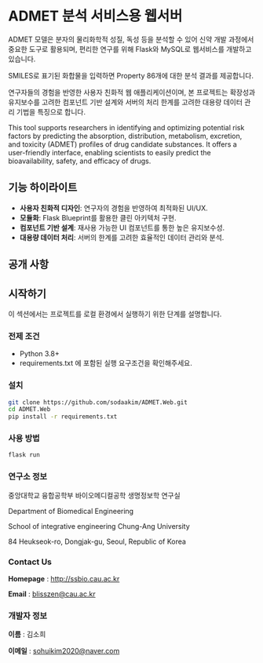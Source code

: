 # ADMET 분석 서비스용 웹서버


ADMET 모델은 분자의 물리화학적 성질, 독성 등을 분석할 수 있어 신약 개발 과정에서 중요한 도구로 활용되며, 편리한 연구를 위해 Flask와 MySQL로 웹서비스를 개발하고 있습니다.

SMILES로 표기된 화합물을 입력하면 Property 86개에 대한 분석 결과를 제공합니다.

연구자들의 경험을 반영한 사용자 친화적 웹 애플리케이션이며, 본 프로젝트는 확장성과 유지보수를 고려한 컴포넌트 기반 설계와 서버의 처리 한계를 고려한 대용량 데이터 관리 기법을 특징으로 합니다.

This tool supports researchers in identifying and optimizing potential risk factors by predicting the absorption, distribution, metabolism, excretion, and toxicity (ADMET) profiles of drug candidate substances. It offers a user-friendly interface, enabling scientists to easily predict the bioavailability, safety, and efficacy of drugs.

## 기능 하이라이트
- **사용자 친화적 디자인**: 연구자의 경험을 반영하여 최적화된 UI/UX.
- **모듈화**: Flask Blueprint를 활용한 클린 아키텍처 구현.
- **컴포넌트 기반 설계**: 재사용 가능한 UI 컴포넌트를 통한 높은 유지보수성.
- **대용량 데이터 처리**: 서버의 한계를 고려한 효율적인 데이터 관리와 분석.

## 공개 사항


## 시작하기
이 섹션에서는 프로젝트를 로컬 환경에서 실행하기 위한 단계를 설명합니다.

### 전제 조건
- Python 3.8+
- requirements.txt 에 포함된 실행 요구조건을 확인해주세요.

### 설치
```bash
git clone https://github.com/sodaakim/ADMET.Web.git
cd ADMET.Web
pip install -r requirements.txt
```

### 사용 방법
```bash
flask run
```

### 연구소 정보
중앙대학교 융합공학부 바이오메디컬공학 생명정보학 연구실

Department of Biomedical Engineering

School of integrative engineering Chung-Ang University

84 Heukseok-ro, Dongjak-gu, Seoul, Republic of Korea

### Contact Us

**Homepage** : http://ssbio.cau.ac.kr

**Email** : blisszen@cau.ac.kr

### 개발자 정보
**이름** : 김소희

**이메일** : sohuikim2020@naver.com
